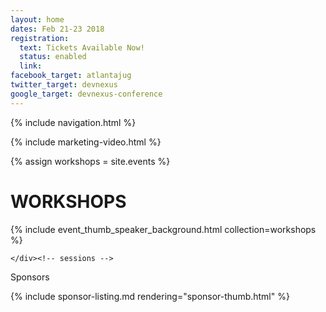 ```yaml
---
layout: home
dates: Feb 21-23 2018
registration:
  text: Tickets Available Now!
  status: enabled
  link:
facebook_target: atlantajug
twitter_target: devnexus
google_target: devnexus-conference
---
```



{% include navigation.html %}

{% include marketing-video.html %}

{% assign workshops = site.events %}
<div class="row">
    <h1 class="featured-header">WORKSHOPS</h1>
     {% include event_thumb_speaker_background.html collection=workshops %}         

    </div><!-- sessions -->
<!--
     <a href="presentations.html" class="btn btn-square btn-square btn-speakers center-block">SEE ALL SESSIONS</a> -->

</div>

<div class="row">
      <div class="row featured-header">
        <p>Sponsors</p>
      </div>
      {% include sponsor-listing.md rendering="sponsor-thumb.html" %}
</div>
